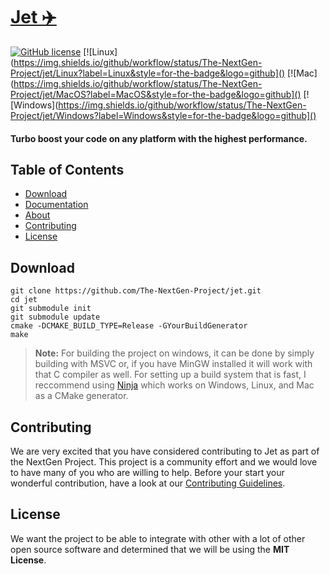 # [Jet ✈️]() 
[![GitHub license](https://img.shields.io/github/license/The-NextGen-Project/jet?color=%2320ba37&label=License&logo=%2320ba37&logoColor=%2320ba37&style=for-the-badge)](https://github.com/The-NextGen-Project/jet/blob/main/LICENSE) 
[![Linux](https://img.shields.io/github/workflow/status/The-NextGen-Project/jet/Linux?label=Linux&style=for-the-badge&logo=github]()
[![Mac](https://img.shields.io/github/workflow/status/The-NextGen-Project/jet/MacOS?label=MacOS&style=for-the-badge&logo=github]()
[![Windows](https://img.shields.io/github/workflow/status/The-NextGen-Project/jet/Windows?label=Windows&style=for-the-badge&logo=github]()
#### Turbo boost your code on any platform with the highest performance.

Table of Contents
-----------------

* [Download](#download)
* [Documentation](https://github.com/The-NextGen-Project/jet/blob/main/LANG.md)
* [About](https://github.com/The-NextGen-Project/The-NextGen-Project#about)
* [Contributing](#contributing)
* [License](#license)

Download 
---------
```
git clone https://github.com/The-NextGen-Project/jet.git
cd jet
git submodule init
git submodule update
cmake -DCMAKE_BUILD_TYPE=Release -GYourBuildGenerator
make
```
> **Note:** For building the project on windows, it can be done by simply building with MSVC or, if you have MinGW installed it will work with that C compiler as well. For setting up a build system that is fast, I reccommend using [Ninja](https://ninja-build.org/) which works on Windows, Linux, and Mac as a CMake generator.

Contributing
-------------
We are very excited that you have considered contributing to Jet as part of the NextGen Project. This project is a community effort
and we would love to have many of you who are willing to help. Before your start your wonderful contribution, have a look at our
[Contributing Guidelines](https://github.com/The-NextGen-Project/jet/blob/main/CONTRIBUTING.md).

License
----------
We want the project to be able to integrate with other with a lot of other open source software and determined that
we will be using the **MIT License**.
